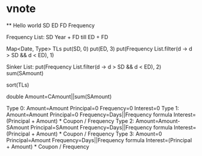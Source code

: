 # vnote

** Hello world
SD
ED
FD
Frequency

Frequency List:
SD Year + FD till ED + FD

Map<Date, Type> TLs
put(SD, 0)
put(ED, 3)
put(Frequency List.filter(d -> d > SD && d < ED), 1)

Sinker List:
put(Frequency List.filter(d -> d > SD && d < ED), 2)
sum(SAmount)

sort(TLs)

double Amount=CAmount||sum(SAmount)

Type 0: Amount=Amount Principal=0 Frequency=0 Interest=0
Type 1: Amount=Amount Principal=0 Frequency=Days||Frequency formula Interest=(Principal + Amount) * Coupon / Frequency
Type 2: Amount=Amount-SAmount Principal=SAmount Frequency=Days||Frequency formula Interest=(Principal + Amount) * Coupon / Frequency
Type 3: Amount=0 Principal=Amount Frequency=Days||Frequency formula Interest=(Principal + Amount) * Coupon / Frequency

